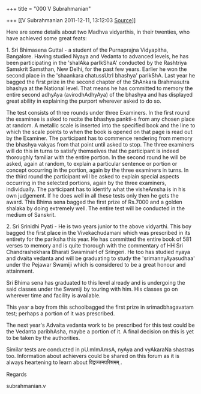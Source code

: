 +++
title = "000 V Subrahmanian"

+++
[[V Subrahmanian	2011-12-11, 13:12:03 [Source](https://groups.google.com/g/bvparishat/c/MPzS-YXm77k)]]



Here are some details about two Madhva vidyarthis, in their twenties, who have achieved some great feats:

  

1\. Sri Bhimasena Guttal -  a student of the Purnaprajna Vidyapitha, Bangalore. Having studied Nyaya and Vedanta to advanced levels, he has been participating in the 'shalAka parIkShaA' conducted by the Rashtriya Samskrit Samsthan, New Delhi, for the past few years. Earlier he won the second place in the 'shaankara chatussUtrI bhashya' parIkShA. Last year he bagged the first prize in the second chapter of the ShAnkara Brahmasutra bhashya at the National level. That means he has committed to memory the entire second adhyAya (avirodhAdhyAya) of the bhashya and has displayed great ability in explaining the purport wherever asked to do so. 

  

  

The test consists of three rounds under three Examiners. In the first round the examinee is asked to recite the bhashya pankti-s from any chosen place at random. A metallic scale is inserted into the specified book and the line to which the scale points to when the book is opened on that page is read out by the Examiner. The participant has to commence rendering from memory the bhashya vakyas from that point until asked to stop. The three examiners will do this in turns to satisfy themselves that the participant is indeed thoroughly familiar with the entire portion. In the second round he will be asked, again at random, to explain a particular sentence or portion or concept occurring in the portion, again by the three examiners in turns. In the third round the participant will be asked to explain special aspects occurring in the selected portions, again by the three examiners, individually. The participant has to identify what the visheAmsha is in his own judgement. If he does well in all these tests only then he gets the award. This Bhima sena bagged the first prize of Rs.7000 and a golden shalaka by doing extremely well. The entire test will be conducted in the medium of Sanskrit.

  

2\. Sri Srinidhi Pyati - He is two years junior to the above vidyarthi.
This boy bagged the first place in the Vivekachudamani which was prescribed in its entirety for the pariksha this year. He has committed the entire book of 581 verses to memory and is quite thorough with the commentary of HH Sri Chandrashekhara Bharati SwaminaH of Sringeri. He too has studied nyaya and dvaita vedanta and will be graduating to study the 'srimannyAyasudhaa' under the Pejawar Swamiji which is considered to be a great honour and attainment. 

  

Sri Bhima sena has graduated to this level already and is undergoing the said classes under the Swamiji by touring with him. His classes go on wherever time and facility is available. 

  

This year a boy from this schoolbagged the first prize in srimadbhagavatam test; perhaps a portion of it was prescribed. 

  

The next year's Advaita vedanta work to be prescribed for this test could be the Vedanta paribhAsha, maybe a portion of it. A final decision on this is yet to be taken by the authorities.

  

Similar tests are conducted in pU.mImAmsA, nyAya and vyAkaraNa shastras too.  Information about achievers could be shared on this forum as it is always heartening to learn about विद्वज्जनपरिश्रमम् .

Regards

subrahmanian.v

  

